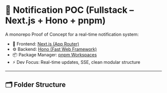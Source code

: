 # 🚀 Notification POC (Fullstack – Next.js + Hono + pnpm)

A monorepo Proof of Concept for a real-time notification system:

- 🧠 Frontend: [Next.js (App Router)](https://nextjs.org/)
- ⚙️ Backend: [Hono (Fast Web Framework)](https://hono.dev/)
- 📦 Package Manager: [pnpm Workspaces](https://pnpm.io/workspaces)
- ⚡ Dev Focus: Real-time updates, SSE, clean modular structure

---

## 🗂️ Folder Structure

